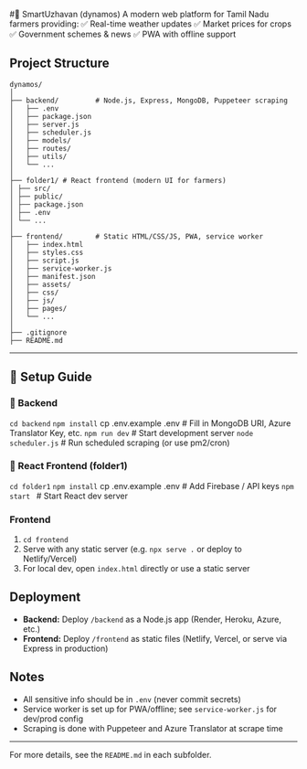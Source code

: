 #🌱 SmartUzhavan (dynamos)
A modern web platform for Tamil Nadu farmers providing:
✅ Real-time weather updates
✅ Market prices for crops
✅ Government schemes & news
✅ PWA with offline support


## Project Structure

```
dynamos/
│
├── backend/         # Node.js, Express, MongoDB, Puppeteer scraping
│   ├── .env
│   ├── package.json
│   ├── server.js
│   ├── scheduler.js
│   ├── models/
│   ├── routes/
│   ├── utils/
│   └── ...
│
├── folder1/ # React frontend (modern UI for farmers)
│ ├── src/
│ ├── public/
│ ├── package.json
│ ├── .env
│ └── ...
│
├── frontend/        # Static HTML/CSS/JS, PWA, service worker
│   ├── index.html
│   ├── styles.css
│   ├── script.js
│   ├── service-worker.js
│   ├── manifest.json
│   ├── assets/
│   ├── css/
│   ├── js/
│   ├── pages/
│   └── ...
│
├── .gitignore
├── README.md
```


---

## 🚀 Setup Guide

### 🔹 Backend
`cd backend`
`npm install`
cp .env.example .env   # Fill in MongoDB URI, Azure Translator Key, etc.
`npm run dev`            # Start development server
`node scheduler.js`      # Run scheduled scraping (or use pm2/cron)

### 🔹 React Frontend (folder1)
`cd folder1`
`npm install`
cp .env.example .env   # Add Firebase / API keys
`npm start `            # Start React dev server

### Frontend
1. `cd frontend`
2. Serve with any static server (e.g. `npx serve .` or deploy to Netlify/Vercel)
3. For local dev, open `index.html` directly or use a static server

## Deployment
- **Backend:** Deploy `/backend` as a Node.js app (Render, Heroku, Azure, etc.)
- **Frontend:** Deploy `/frontend` as static files (Netlify, Vercel, or serve via Express in production)

## Notes
- All sensitive info should be in `.env` (never commit secrets)
- Service worker is set up for PWA/offline; see `service-worker.js` for dev/prod config
- Scraping is done with Puppeteer and Azure Translator at scrape time

---

For more details, see the `README.md` in each subfolder. 
